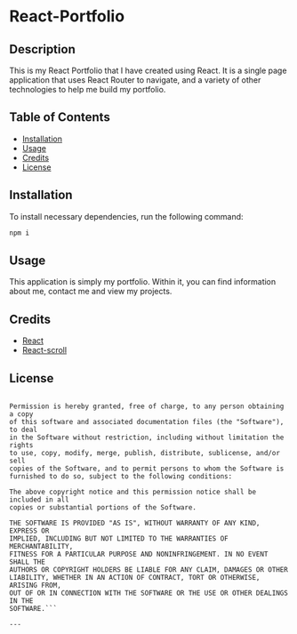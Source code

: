 # React-Portfolio
## Description

This is my React Portfolio that I have created using React. It is a single page application that uses React Router to navigate, and a variety of other technologies to help me build my portfolio.

## Table of Contents

- [Installation](#installation)
- [Usage](#usage)
- [Credits](#credits)
- [License](#license)

## Installation

To install necessary dependencies, run the following command:

```md
npm i
```

## Usage

This application is simply my portfolio. Within it, you can find information about me, contact me and view my projects.

## Credits

- [React](https://reactjs.org/)
- [React-scroll](https://www.npmjs.com/package/react-scroll)

## License

```MIT License

Permission is hereby granted, free of charge, to any person obtaining a copy
of this software and associated documentation files (the "Software"), to deal
in the Software without restriction, including without limitation the rights
to use, copy, modify, merge, publish, distribute, sublicense, and/or sell
copies of the Software, and to permit persons to whom the Software is
furnished to do so, subject to the following conditions:

The above copyright notice and this permission notice shall be included in all
copies or substantial portions of the Software.

THE SOFTWARE IS PROVIDED "AS IS", WITHOUT WARRANTY OF ANY KIND, EXPRESS OR
IMPLIED, INCLUDING BUT NOT LIMITED TO THE WARRANTIES OF MERCHANTABILITY,
FITNESS FOR A PARTICULAR PURPOSE AND NONINFRINGEMENT. IN NO EVENT SHALL THE
AUTHORS OR COPYRIGHT HOLDERS BE LIABLE FOR ANY CLAIM, DAMAGES OR OTHER
LIABILITY, WHETHER IN AN ACTION OF CONTRACT, TORT OR OTHERWISE, ARISING FROM,
OUT OF OR IN CONNECTION WITH THE SOFTWARE OR THE USE OR OTHER DEALINGS IN THE
SOFTWARE.```

---